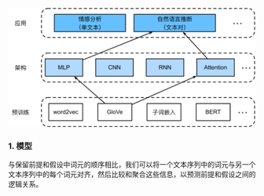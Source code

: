 ![../_images/nlp-map-nli-attention.svg](imags/nlp-map-nli-attention.svg)

### 1. 模型

与保留前提和假设中词元的顺序相比，我们可以将一个文本序列中的词元与另一个文本序列中的每个词元对齐，然后比较和聚合这些信息，以预测前提和假设之间的逻辑关系。